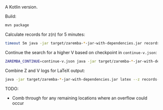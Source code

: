 A Kotlin version.

Build:

```bash
mvn package
```

Calculate records for z(n) for 5 minutes:

```bash
timeout 5m java -jar target/zaremba-*-jar-with-dependencies.jar records z
```

Continue the search for a higher V based on checkpoint in `continue-v.json`:

```bash
ZAREMBA_CONTINUE=continue-v.json java -jar target/zaremba-*-jar-with-dependencies.jar records v | tee -a records-v.txt
```

Combine Z and V logs for LaTeX output:

```bash
java -jar target/zaremba-*-jar-with-dependencies.jar latex --z records-z.txt --v records-v.txt
```

TODO:

- Comb through for any remaining locations where an overflow could occur
